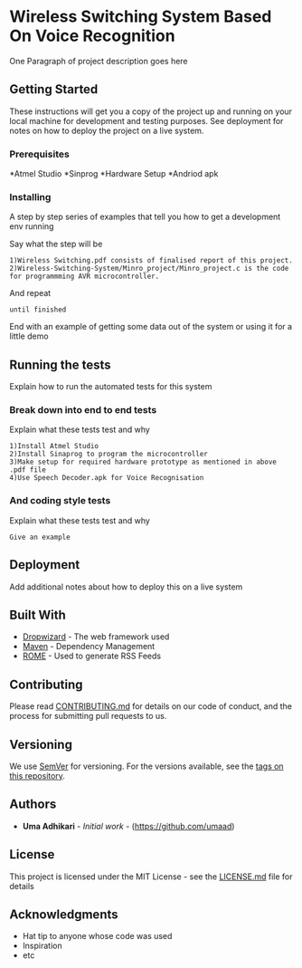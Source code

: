 # Wireless Switching System Based On Voice Recognition

One Paragraph of project description goes here

## Getting Started

These instructions will get you a copy of the project up and running on your local machine for development and testing purposes. See deployment for notes on how to deploy the project on a live system.

### Prerequisites

*Atmel Studio
*Sinprog
*Hardware Setup
*Andriod apk



### Installing

A step by step series of examples that tell you how to get a development env running

Say what the step will be

```
1)Wireless Switching.pdf consists of finalised report of this project. 
2)Wireless-Switching-System/Minro_project/Minro_project.c is the code for programmming AVR microcontroller.
```

And repeat

```
until finished
```

End with an example of getting some data out of the system or using it for a little demo

## Running the tests

Explain how to run the automated tests for this system

### Break down into end to end tests

Explain what these tests test and why

```
1)Install Atmel Studio 
2)Install Sinaprog to program the microcontroller 
3)Make setup for required hardware prototype as mentioned in above .pdf file 
4)Use Speech Decoder.apk for Voice Recognisation
```

### And coding style tests

Explain what these tests test and why

```
Give an example
```

## Deployment

Add additional notes about how to deploy this on a live system

## Built With

* [Dropwizard](http://www.dropwizard.io/1.0.2/docs/) - The web framework used
* [Maven](https://maven.apache.org/) - Dependency Management
* [ROME](https://rometools.github.io/rome/) - Used to generate RSS Feeds

## Contributing

Please read [CONTRIBUTING.md](https://gist.github.com/umaad) for details on our code of conduct, and the process for submitting pull requests to us.

## Versioning

We use [SemVer](http://semver.org/) for versioning. For the versions available, see the [tags on this repository](https://github.com/your/project/tags). 

## Authors

* **Uma Adhikari** - *Initial work* - (https://github.com/umaad)


## License

This project is licensed under the MIT License - see the [LICENSE.md](LICENSE.md) file for details

## Acknowledgments

* Hat tip to anyone whose code was used
* Inspiration
* etc

